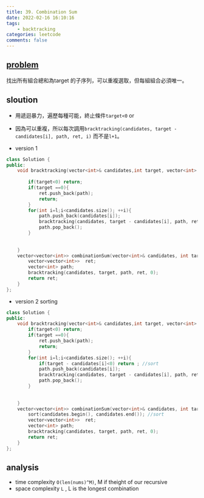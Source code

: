```yaml
---
title: 39. Combination Sum
date: 2022-02-16 16:10:16
tags:  
    - backtracking
categories: leetcode
comments: false
---
```



## [problem](https://leetcode.com/problems/combination-sum/)

找出所有組合總和為target 的子序列，可以重複選取，但每組組合必須唯一。
## sloution

- 用遞迴暴力，遍歷每種可能，終止條件`target<0` or 
- 因為可以重複，所以每次調用`bracktracking(candidates, target - candidates[i], path, ret, i)` 而不是`l+1`。

- version 1 
```c++
class Solution {
public:
    void bracktracking(vector<int>& candidates,int target, vector<int> & path, vector<vector<int>>& ret, int l ){
        
        if(target<0) return;
        if(target ==0){
            ret.push_back(path);
            return;
        }
        for(int i=l;i<candidates.size(); ++i){
            path.push_back(candidates[i]);
            bracktracking(candidates, target - candidates[i], path, ret, i);
            path.pop_back();
        }
        
        
    }
    vector<vector<int>> combinationSum(vector<int>& candidates, int target) {
        vector<vector<int>>  ret;
        vector<int> path;
        bracktracking(candidates, target, path, ret, 0);
        return ret;
    }
};
```

- version 2 sorting 
```c++
class Solution {
public:
    void bracktracking(vector<int>& candidates,int target, vector<int> & path, vector<vector<int>>& ret, int l ){
        if(target<0) return;
        if(target ==0){
            ret.push_back(path);
            return;
        }
        for(int i=l;i<candidates.size(); ++i){
            if(target - candidates[i]<0) return ; //sort
            path.push_back(candidates[i]);
            bracktracking(candidates, target - candidates[i], path, ret, i);
            path.pop_back();
        }
        
        
    }
    vector<vector<int>> combinationSum(vector<int>& candidates, int target) {
        sort(candidates.begin(), candidates.end()); //sort
        vector<vector<int>>  ret;
        vector<int> path;
        bracktracking(candidates, target, path, ret, 0);
        return ret;
    }
};
```
## analysis
- time complexity `O(len(nums)^M)`, M if theight of our recursive
- space complexity `L` , L is the longest combination